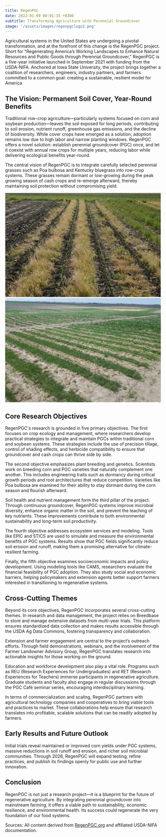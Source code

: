 ```yaml
---
title: RegenPGC 
date: 2022-01-09 08:01:35 +0300
subtitle: Transforming Agriculture with Perennial Groundcover
image: '/assets/images/regenpgclogo2.png'
---
```


Agricultural systems in the United States are undergoing a pivotal transformation, and at the forefront of this change is the RegenPGC project. Short for "Regenerating America’s Working Landscapes to Enhance Natural Resources and Public Goods through Perennial Groundcover," RegenPGC is a five-year initiative launched in September 2021 with funding from the USDA-NIFA. Anchored at Iowa State University, the project brings together a coalition of researchers, engineers, industry partners, and farmers committed to a common goal: creating a sustainable, resilient model for America

## The Vision: Permanent Soil Cover, Year-Round Benefits

Traditional row-crop agriculture—particularly systems focused on corn and soybean production—leaves the soil exposed for long periods, contributing to soil erosion, nutrient runoff, greenhouse gas emissions, and the decline of biodiversity. While cover crops have emerged as a solution, adoption remains low due to high labor and narrow planting windows. RegenPGC offers a novel solution: establish perennial groundcover (PGC) once, and let it coexist with annual row crops for multiple years, reducing labor while delivering ecological benefits year-round.

The central vision of RegenPGC is to integrate carefully selected perennial grasses such as Poa bulbosa and Kentucky bluegrass into row-crop systems. These grasses remain dormant or low-growing during the peak growing season of cash crops and re-emerge afterward, thereby maintaining soil protection without compromising yield.

<div class="gallery-box">
  <div class="gallery">
    <img src="/assets/images/regenpgc2.jpg" loading="lazy" alt="Project">
    <img src="/assets/images/regenpgc1.jpg" loading="lazy" alt="Project">
  </div>
</div>

## Core Research Objectives

RegenPGC's research is grounded in five primary objectives. The first focuses on crop ecology and management, where researchers develop practical strategies to integrate and maintain PGCs within traditional corn and soybean systems. These strategies include the use of precision tillage, control of shading effects, and herbicide compatibility to ensure that groundcover and cash crops can thrive side by side.

The second objective emphasizes plant breeding and genetics. Scientists work on breeding corn and PGC varieties that naturally complement one another. This includes engineering traits such as dormancy during critical growth periods and root architectures that reduce competition. Varieties like Poa bulbosa are examined for their ability to stay dormant during the corn season and flourish afterward.

Soil health and nutrient management form the third pillar of the project. Through continuous groundcover, RegenPGC systems improve microbial diversity, enhance organic matter in the soil, and prevent the leaching of key nutrients. These improvements contribute to both environmental sustainability and long-term soil productivity.

The fourth objective addresses ecosystem services and modeling. Tools like EPIC and STICS are used to simulate and measure the environmental benefits of PGC systems. Results show that PGC fields significantly reduce soil erosion and runoff, making them a promising alternative for climate-resilient farming.

Finally, the fifth objective examines socioeconomic impacts and policy development. Using modeling tools like CAMS, researchers evaluate the financial feasibility of PGC adoption. They also study social and economic barriers, helping policymakers and extension agents better support farmers interested in transitioning to regenerative systems.

## Cross-Cutting Themes

Beyond its core objectives, RegenPGC incorporates several cross-cutting themes. In research and data management, the project relies on Breedbase to store and manage extensive datasets from multi-year trials. This platform ensures standardized data collection and makes results accessible through the USDA Ag Data Commons, fostering transparency and collaboration.

Extension and farmer engagement are central to the project’s outreach efforts. Through field demonstrations, webinars, and the involvement of the Farmer Landowner Advisory Group, RegenPGC translates research into actionable insights for those working on the ground.

Education and workforce development also play a vital role. Programs such as REU (Research Experiences for Undergraduates) and RET (Research Experiences for Teachers) immerse participants in regenerative agriculture. Graduate students and faculty also engage in regular discussions through the PGC Café seminar series, encouraging interdisciplinary learning.

In terms of commercialization and scaling, RegenPGC partners with agricultural technology companies and cooperatives to bring viable tools and practices to market. These collaborations help ensure that research translates into profitable, scalable solutions that can be readily adopted by farmers.

## Early Results and Future Outlook

Initial trials reveal maintained or improved corn yields under PGC systems, massive reductions in soil runoff and erosion, and richer soil microbial communities. Through 2026, RegenPGC will expand testing, refine practices, and publish its findings openly for public use and further innovation.

## Conclusion

RegenPGC is not just a research project—it is a blueprint for the future of regenerative agriculture. By integrating perennial groundcover into mainstream farming, it offers a viable path to sustainability, economic resilience, and environmental health. Its success could regenerate the very foundation of our food systems.

Sources: All content derived from [RegenPGC.org](https://www.regenpgc.org) and affiliated USDA-NIFA documentation.


